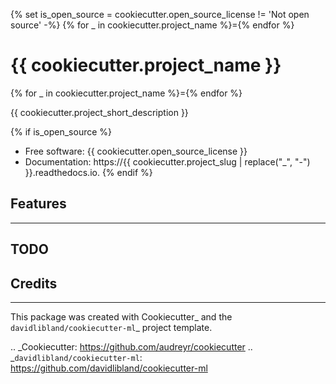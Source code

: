 {% set is_open_source = cookiecutter.open_source_license != 'Not open source' -%}
{% for _ in cookiecutter.project_name %}={% endfor %}
# {{ cookiecutter.project_name }}
{% for _ in cookiecutter.project_name %}={% endfor %}

{{ cookiecutter.project_short_description }}

{% if is_open_source %}
* Free software: {{ cookiecutter.open_source_license }}
* Documentation: https://{{ cookiecutter.project_slug | replace("_", "-") }}.readthedocs.io.
{% endif %}

## Features
--------

## TODO

## Credits
-------

This package was created with Cookiecutter_ and the `davidlibland/cookiecutter-ml`_ project template.

.. _Cookiecutter: https://github.com/audreyr/cookiecutter
.. _`davidlibland/cookiecutter-ml`: https://github.com/davidlibland/cookiecutter-ml
